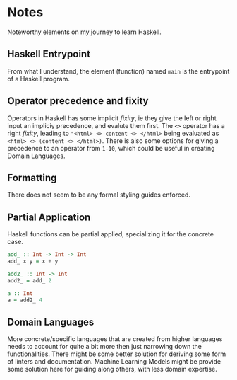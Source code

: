 # Notes

Noteworthy elements on my journey to learn Haskell.

## Haskell Entrypoint
From what I understand, the element (function) named `main` is the entrypoint of a Haskell program.

## Operator precedence and fixity
Operators in Haskell has some implicit *fixity*, ie they give the left or right input an impliciy precedence, and evalute them first. The `<>` operator has a right *fixity*, leading to `"<html> <> content <> </html>` being evaluated as `<html> <> (content <> </html>)`. There is also some options for giving a precedence to an operator from `1-10`, which could be useful in creating Domain Languages.

## Formatting
There does not seem to be any formal styling guides enforced.

## Partial Application
Haskell functions can be partial applied, specializing it for the concrete case.
```haskell
add_ :: Int -> Int -> Int
add_ x y = x + y

add2_ :: Int -> Int
add2_ = add_ 2

a :: Int
a = add2_ 4
```

## Domain Languages
More concrete/specific languages that are created from higher languages needs to account for quite a bit more then just narrowing down the functionalities. There might be some better solution for deriving some form of linters and documentation. Machine Learning Models might be provide some solution here for guiding along others, with less domain expertise. 
